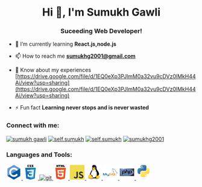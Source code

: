 <h1 align="center">Hi 👋, I'm Sumukh Gawli</h1>
<h3 align="center">Suceeding Web Developer!</h3>

- 🌱 I’m currently learning **React.js,node.js**

- 📫 How to reach me **sumukhg2001@gmail.com**

- 📄 Know about my experiences [https://drive.google.com/file/d/1EQ0eXp3PJlmM0a32vu9cDVz0lMkH44Ai/view?usp=sharing](https://drive.google.com/file/d/1EQ0eXp3PJlmM0a32vu9cDVz0lMkH44Ai/view?usp=sharing)

- ⚡ Fun fact **Learning never stops and is never wasted**

<h3 align="left">Connect with me:</h3>
<p align="left">
<a href="https://linkedin.com/in/sumukh gawli" target="blank"><img align="center" src="https://raw.githubusercontent.com/rahuldkjain/github-profile-readme-generator/neutral-icons/src/images/icons/Social/linked-in-alt.svg" alt="sumukh gawli" height="30" width="40" /></a>
<a href="https://instagram.com/self.sumukh" target="blank"><img align="center" src="https://raw.githubusercontent.com/rahuldkjain/github-profile-readme-generator/neutral-icons/src/images/icons/Social/instagram.svg" alt="self.sumukh" height="30" width="40" /></a>
<a href="https://www.youtube.com/c/self.sumukh" target="blank"><img align="center" src="https://raw.githubusercontent.com/rahuldkjain/github-profile-readme-generator/neutral-icons/src/images/icons/Social/youtube.svg" alt="self.sumukh" height="30" width="40" /></a>
<a href="https://www.hackerrank.com/sumukhg2001" target="blank"><img align="center" src="https://raw.githubusercontent.com/rahuldkjain/github-profile-readme-generator/neutral-icons/src/images/icons/Social/hackerrank.svg" alt="sumukhg2001" height="30" width="40" /></a>
</p>

<h3 align="left">Languages and Tools:</h3>
<p align="left"> <a href="https://www.cprogramming.com/" target="_blank"> <img src="https://raw.githubusercontent.com/devicons/devicon/master/icons/c/c-original.svg" alt="c" width="40" height="40"/> </a> <a href="https://www.w3schools.com/css/" target="_blank"> <img src="https://raw.githubusercontent.com/devicons/devicon/master/icons/css3/css3-original-wordmark.svg" alt="css3" width="40" height="40"/> </a> <a href="https://git-scm.com/" target="_blank"> <img src="https://www.vectorlogo.zone/logos/git-scm/git-scm-icon.svg" alt="git" width="40" height="40"/> </a> <a href="https://www.w3.org/html/" target="_blank"> <img src="https://raw.githubusercontent.com/devicons/devicon/master/icons/html5/html5-original-wordmark.svg" alt="html5" width="40" height="40"/> </a> <a href="https://developer.mozilla.org/en-US/docs/Web/JavaScript" target="_blank"> <img src="https://raw.githubusercontent.com/devicons/devicon/master/icons/javascript/javascript-original.svg" alt="javascript" width="40" height="40"/> </a> <a href="https://www.linux.org/" target="_blank"> <img src="https://raw.githubusercontent.com/devicons/devicon/master/icons/linux/linux-original.svg" alt="linux" width="40" height="40"/> </a> <a href="https://www.mysql.com/" target="_blank"> <img src="https://raw.githubusercontent.com/devicons/devicon/master/icons/mysql/mysql-original-wordmark.svg" alt="mysql" width="40" height="40"/> </a> <a href="https://www.php.net" target="_blank"> <img src="https://raw.githubusercontent.com/devicons/devicon/master/icons/php/php-original.svg" alt="php" width="40" height="40"/> </a> <a href="https://www.python.org" target="_blank"> <img src="https://raw.githubusercontent.com/devicons/devicon/master/icons/python/python-original.svg" alt="python" width="40" height="40"/> </a> </p>
